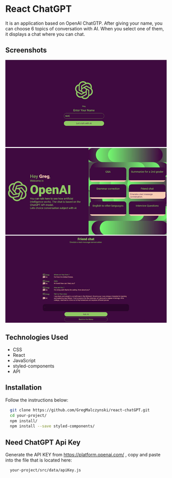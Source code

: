 # React ChatGPT

It is an application based on OpenAI ChatGTP. After giving your name, you can choose 6 topics of conversation with AI. When you select one of them, it displays a chat where you can chat.

## Screenshots

![App Screenshot](https://github.com/GregMalczynski/react-chatGPT/blob/master/screen-shots/chat-1.jpg?raw=true)
![App Screenshot](https://github.com/GregMalczynski/react-chatGPT/blob/master/screen-shots/chat-3.jpg?raw=true)
![App Screenshot](https://github.com/GregMalczynski/react-chatGPT/blob/master/screen-shots/chat-2.jpg?raw=true)

## Technologies Used

- CSS
- React
- JavaScript
- styled-components
- API

## Installation

Follow the instructions below:

```bash
  git clone https://github.com/GregMalczynski/react-chatGPT.git
  cd your-project/
  npm install/
  npm install --save styled-components/
```

## Need ChatGPT Api Key

Generate the API KEY from https://platform.openai.com/ , copy and paste into the file that is located here:

```bash
  your-project/src/data/apiKey.js
```